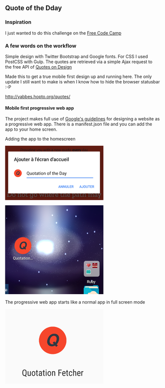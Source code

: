 ## Quote of the Dday
### Inspiration
I just wanted to do this challenge on the [Free Code Camp](https://www.freecodecamp.org/challenges/build-a-random-quote-machine)

### A few words on the workflow

Simple design with Twitter Bootstrap and Google fonts. For CSS I used PostCSS with Gulp.
The quotes are retrieved via a simple Ajax request to the free API of [Quotes on Design](http://quotesondesign.com)

Made this to get a true mobile first design up and running here. The only update I still want to make is when I know how to hide the browser statusbar :-P

http://yabbes.hopto.org/quotes/

#### Mobile first progressive web app
The project makes full use of [Google's guidelines](https://developers.google.com/web/fundamentals/native-hardware/fullscreen/) for designing a website as a progressive web app. There is a manifest.json file and you can add the app to your home screen.

Adding the app to the homescreen

![adding the app to your homescreen](doc/app-add-view.png)

![App shortcut](doc/app-homescreen.png)

The progressive web app starts like a normal app in full screen mode

![start](doc/app-start-view.png)
